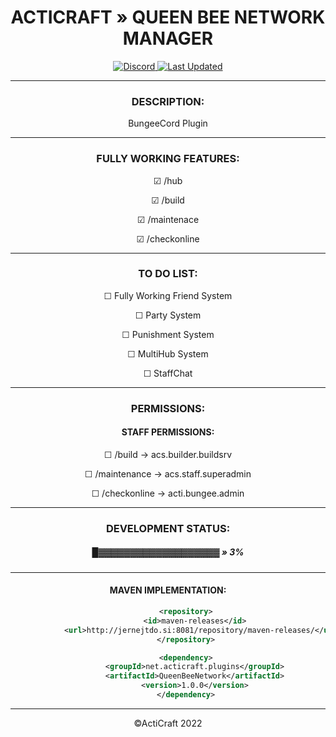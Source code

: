 
<h1 align="center"> ACTICRAFT » QUEEN BEE NETWORK MANAGER</h1>

<p align="center">
    <a href="https://discord.gg/acticraft">
        <img alt="Discord" src="https://img.shields.io/discord/912333006558097428?color=7289DA&label=Discord&logo=discord&logoColor=7289DA">
        <img alt="Last Updated" src="https://img.shields.io/github/last-commit/ActiCraft/QueenBeeNetworkManager">   
</a>

<hr>
<article>
<h3 align="center"> DESCRIPTION:</h3>
<p align="center"> BungeeCord Plugin</p>


</article>
<hr>
<article align="center">
<h3  > FULLY WORKING FEATURES:</h3>
<p> ☑ /hub</p>
<p> ☑ /build</p>
<p> ☑ /maintenace</p>
<p> ☑ /checkonline</p>
</article>
<hr>
<article align="center">
<h3> TO DO LIST:</h3>
<p> ☐ Fully Working Friend System</p></li>
<p> ☐ Party System</p></li>
<p> ☐ Punishment System</p></li>
<p> ☐ MultiHub System</p></li>
<p> ☐ StaffChat</p></li>

</article>
<hr>
<article align="center">
<h3> PERMISSIONS:</h3>

<h4>STAFF PERMISSIONS:</h4>
<p> ☐ /build -> acs.builder.buildsrv </p></li>
<p> ☐ /maintenance -> acs.staff.superadmin </p></li>
<p> ☐ /checkonline -> acti.bungee.admin</p></li>

</article>
<hr>
<article align="center">
<h3> DEVELOPMENT STATUS: </h3>
<h5> █▓▓▓▓▓▓▓▓▓▓▓▓▓▓▓▓▓▓▓ » 3%</h5>

</article>
<hr>
<article align="center">
<h4>MAVEN IMPLEMENTATION:</h4>

    
```xml
        <repository>
            <id>maven-releases</id>
            <url>http://jernejtdo.si:8081/repository/maven-releases/</url>
        </repository>
```

```xml
        <dependency>
            <groupId>net.acticraft.plugins</groupId>
            <artifactId>QueenBeeNetwork</artifactId>
            <version>1.0.0</version>
        </dependency>
```

    
</article>
<hr>

<p align="center">
    &copy;ActiCraft 2022
</p>

